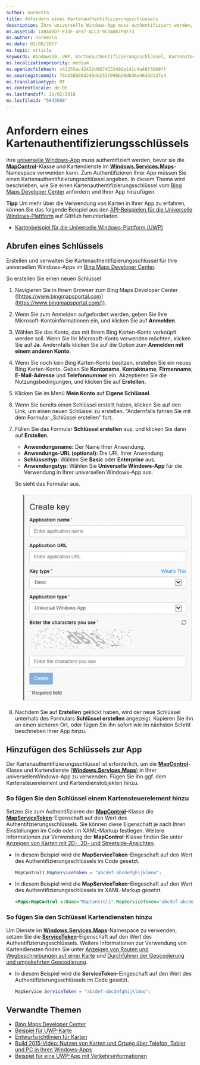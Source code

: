 ```yaml
---
author: normesta
title: Anfordern eines Kartenauthentifizierungsschlüssels
description: Ihre universelle Windows-App muss authentifiziert werden, bevor sie die MapControl-Klasse und Kartendienste im Windows.Services.Maps-Namespace verwenden kann.
ms.assetid: 13B400D7-E13F-4F07-ACC3-9C34087F0F73
ms.author: normesta
ms.date: 02/08/2017
ms.topic: article
keywords: Windows10, UWP, Kartenauthentifizierungsschlüssel, Kartensteuerelement
ms.localizationpriority: medium
ms.openlocfilehash: c42255ec42432d0674533492e141c4a48f3bb9ff
ms.sourcegitcommit: 70ab58b88d248de2332096b20dbd6a4643d137a4
ms.translationtype: MT
ms.contentlocale: de-DE
ms.lasthandoff: 11/02/2018
ms.locfileid: "5943508"
---
```

# <a name="request-a-maps-authentication-key"></a>Anfordern eines Kartenauthentifizierungsschlüssels




Ihre [universelle Windows-App](https://msdn.microsoft.com/library/windows/apps/dn894631) muss authentifiziert werden, bevor sie die [**MapControl**](https://msdn.microsoft.com/library/windows/apps/dn637004)-Klasse und Kartendienste im [**Windows.Services.Maps**](https://msdn.microsoft.com/library/windows/apps/dn636979)-Namespace verwenden kann. Zum Authentifizieren Ihrer App müssen Sie einen Kartenauthentifizierungsschlüssel angeben. In diesem Thema wird beschrieben, wie Sie einen Kartenauthentifizierungsschlüssel vom [Bing Maps Developer Center](https://www.bingmapsportal.com/) anfordern und Ihrer App hinzufügen.

**Tipp** Um mehr über die Verwendung von Karten in Ihrer App zu erfahren, können Sie das folgende Beispiel aus den [API-Beispielen für die Universelle Windows-Plattform](http://go.microsoft.com/fwlink/p/?LinkId=619979) auf GitHub herunterladen.

-   [Kartenbeispiel für die Universelle Windows-Plattform (UWP)](http://go.microsoft.com/fwlink/p/?LinkId=619977)

## <a name="get-a-key"></a>Abrufen eines Schlüssels


Erstellen und verwalten Sie Kartenauthentifizierungsschlüssel für Ihre universellen Windows-Apps im [Bing Maps Developer Center](https://www.bingmapsportal.com/).

So erstellen Sie einen neuen Schlüssel

1.  Navigieren Sie in Ihrem Browser zum Bing Maps Developer Center ([https://www.bingmapsportal.com](https://www.bingmapsportal.com/)).

2.  Wenn Sie zum Anmelden aufgefordert werden, geben Sie Ihre Microsoft-Kontoinformationen ein, und klicken Sie auf **Anmelden**.

3.  Wählen Sie das Konto, das mit Ihrem Bing Karten-Konto verknüpft werden soll. Wenn Sie Ihr Microsoft-Konto verwenden möchten, klicken Sie auf **Ja**. Andernfalls klicken Sie auf die Option zum **Anmelden mit einem anderen Konto**.

4.  Wenn Sie noch kein Bing Karten-Konto besitzen, erstellen Sie ein neues Bing Karten-Konto. Geben Sie **Kontoname**, **Kontaktname**, **Firmenname**, **E-Mail-Adresse** und **Telefonnummer** ein. Akzeptieren Sie die Nutzungsbedingungen, und klicken Sie auf **Erstellen**.

5.  Klicken Sie im Menü **Mein Konto** auf **Eigene Schlüssel**.

6.  Wenn Sie bereits einen Schlüssel erstellt haben, klicken Sie auf den Link, um einen neuen Schlüssel zu erstellen. “Andernfalls fahren Sie mit dem Formular „Schlüssel erstellen” fort.

7.  Füllen Sie das Formular **Schlüssel erstellen** aus, und klicken Sie dann auf **Erstellen**.

    -   **Anwendungsname:** Der Name Ihrer Anwendung.
    -   **Anwendungs-URL (optional):** Die URL Ihrer Anwendung.
    -   **Schlüsseltyp:** Wählen Sie **Basic** oder **Enterprise** aus.
    -   **Anwendungstyp:** Wählen Sie **Universelle Windows-App** für die Verwendung in Ihrer universellen Windows-App aus.

    So sieht das Formular aus.

    ![Beispiel des Formulars „Schlüssel erstellen“.](images/createkeydialog.png)

8.  Nachdem Sie auf **Erstellen** geklickt haben, wird der neue Schlüssel unterhalb des Formulars **Schlüssel erstellen** angezeigt. Kopieren Sie ihn an einen sicheren Ort, oder fügen Sie ihn sofort wie im nächsten Schritt beschrieben Ihrer App hinzu.

## <a name="add-the-key-to-your-app"></a>Hinzufügen des Schlüssels zur App


Der Kartenauthentifizierungsschlüssel ist erforderlich, um die [**MapControl**](https://msdn.microsoft.com/library/windows/apps/dn637004)-Klasse und Kartendienste ([**Windows.Services.Maps**](https://msdn.microsoft.com/library/windows/apps/dn636979)) in Ihrer universellenWindows-App zu verwenden. Fügen Sie ihn ggf. dem Kartensteuerelement und Kartendienstobjekten hinzu.

### <a name="to-add-the-key-to-a-map-control"></a>So fügen Sie den Schlüssel einem Kartensteuerelement hinzu

Setzen Sie zum Authentifizieren der [**MapControl**](https://msdn.microsoft.com/library/windows/apps/dn637004)-Klasse die [**MapServiceToken**](https://msdn.microsoft.com/library/windows/apps/dn637036)-Eigenschaft auf den Wert des Authentifizierungsschlüssels. Sie können diese Eigenschaft je nach Ihren Einstellungen im Code oder im XAML-Markup festlegen. Weitere Informationen zur Verwendung der **MapControl**-Klasse finden Sie unter [Anzeigen von Karten mit 2D-, 3D- und Streetside-Ansichten](display-maps.md).

-   In diesem Beispiel wird die **MapServiceToken**-Eingeschaft auf den Wert des Authentifizierungsschlüssels im Code gesetzt.

    ```cs
    MapControl1.MapServiceToken = "abcdef-abcdefghijklmno";
    ```

-   In diesem Beispiel wird die **MapServiceToken**-Eingeschaft auf den Wert des Authentifizierungsschlüssels im XAML-Markup gesetzt.

    ```xml
    <Maps:MapControl x:Name="MapControl1" MapServiceToken="abcdef-abcdefghijklmno"/>
    ```

### <a name="to-add-the-key-to-map-services"></a>So fügen Sie den Schlüssel Kartendiensten hinzu

Um Dienste im [**Windows.Services.Maps**](https://msdn.microsoft.com/library/windows/apps/dn636979)-Namespace zu verwenden, setzen Sie die [**ServiceToken**](https://msdn.microsoft.com/library/windows/apps/dn636977)-Eigenschaft auf den Wert des Authentifizierungsschlüssels. Weitere Informationen zur Verwendung von Kartendiensten finden Sie unter [Anzeigen von Routen und Wegbeschreibungen auf einer Karte](routes-and-directions.md) und [Durchführen der Geocodierung und umgekehrten Geocodierung](geocoding.md).

-   In diesem Beispiel wird die **ServiceToken**-Eingeschaft auf den Wert des Authentifizierungsschlüssels im Code gesetzt.

    ```cs
    MapService.ServiceToken = "abcdef-abcdefghijklmno";
    ```

## <a name="related-topics"></a>Verwandte Themen

* [Bing Maps Developer Center](https://www.bingmapsportal.com/)
* [Beispiel für UWP-Karte](http://go.microsoft.com/fwlink/p/?LinkId=619977)
* [Entwurfsrichtlinien für Karten](https://msdn.microsoft.com/library/windows/apps/dn596102)
* [Build 2015-Video: Nutzen von Karten und Ortung über Telefon, Tablet und PC in Ihren Windows-Apps](https://channel9.msdn.com/Events/Build/2015/2-757)
* [Beispiel für eine UWP-App mit Verkehrsinformationen](http://go.microsoft.com/fwlink/p/?LinkId=619982)
